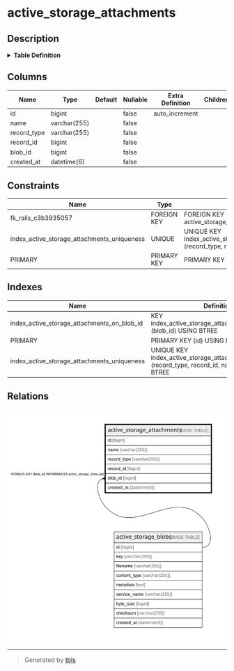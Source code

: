 # active_storage_attachments

## Description

<details>
<summary><strong>Table Definition</strong></summary>

```sql
CREATE TABLE `active_storage_attachments` (
  `id` bigint NOT NULL AUTO_INCREMENT,
  `name` varchar(255) COLLATE utf8mb4_general_ci NOT NULL,
  `record_type` varchar(255) COLLATE utf8mb4_general_ci NOT NULL,
  `record_id` bigint NOT NULL,
  `blob_id` bigint NOT NULL,
  `created_at` datetime(6) NOT NULL,
  PRIMARY KEY (`id`),
  UNIQUE KEY `index_active_storage_attachments_uniqueness` (`record_type`,`record_id`,`name`,`blob_id`),
  KEY `index_active_storage_attachments_on_blob_id` (`blob_id`),
  CONSTRAINT `fk_rails_c3b3935057` FOREIGN KEY (`blob_id`) REFERENCES `active_storage_blobs` (`id`)
) ENGINE=InnoDB DEFAULT CHARSET=utf8mb4 COLLATE=utf8mb4_general_ci
```

</details>

## Columns

| Name | Type | Default | Nullable | Extra Definition | Children | Parents | Comment |
| ---- | ---- | ------- | -------- | --------------- | -------- | ------- | ------- |
| id | bigint |  | false | auto_increment |  |  |  |
| name | varchar(255) |  | false |  |  |  |  |
| record_type | varchar(255) |  | false |  |  |  |  |
| record_id | bigint |  | false |  |  |  |  |
| blob_id | bigint |  | false |  |  | [active_storage_blobs](active_storage_blobs.md) |  |
| created_at | datetime(6) |  | false |  |  |  |  |

## Constraints

| Name | Type | Definition |
| ---- | ---- | ---------- |
| fk_rails_c3b3935057 | FOREIGN KEY | FOREIGN KEY (blob_id) REFERENCES active_storage_blobs (id) |
| index_active_storage_attachments_uniqueness | UNIQUE | UNIQUE KEY index_active_storage_attachments_uniqueness (record_type, record_id, name, blob_id) |
| PRIMARY | PRIMARY KEY | PRIMARY KEY (id) |

## Indexes

| Name | Definition |
| ---- | ---------- |
| index_active_storage_attachments_on_blob_id | KEY index_active_storage_attachments_on_blob_id (blob_id) USING BTREE |
| PRIMARY | PRIMARY KEY (id) USING BTREE |
| index_active_storage_attachments_uniqueness | UNIQUE KEY index_active_storage_attachments_uniqueness (record_type, record_id, name, blob_id) USING BTREE |

## Relations

![er](active_storage_attachments.svg)

---

> Generated by [tbls](https://github.com/k1LoW/tbls)

